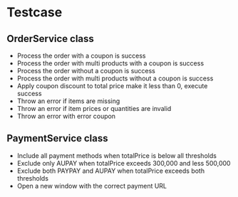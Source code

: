 # Testcase

## OrderService class

* Process the order with a coupon is success
* Process the order with multi products with a coupon is success
* Process the order without a coupon is success
* Process the order with multi products without a coupon is success
* Apply coupon discount to total price make it less than 0, execute success
* Throw an error if items are missing
* Throw an error if item prices or quantities are invalid
* Throw an error with error coupon

## PaymentService class
* Include all payment methods when totalPrice is below all thresholds
* Exclude only AUPAY when totalPrice exceeds 300,000 and less 500,000
* Exclude both PAYPAY and AUPAY when totalPrice exceeds both thresholds
* Open a new window with the correct payment URL

